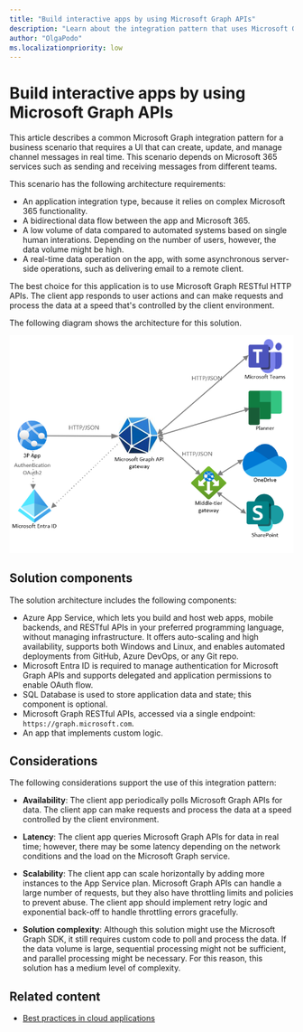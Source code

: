 ```yaml
---
title: "Build interactive apps by using Microsoft Graph APIs"
description: "Learn about the integration pattern that uses Microsoft Graph APIs to build interactive apps."
author: "OlgaPodo"
ms.localizationpriority: low
---
```


# Build interactive apps by using Microsoft Graph APIs

This article describes a common Microsoft Graph integration pattern for a business scenario that requires a UI that can create, update, and manage channel messages in real time. This scenario depends on Microsoft 365 services such as sending and receiving messages from different teams.

This scenario has the following architecture requirements:

- An application integration type, because it relies on complex Microsoft 365 functionality.
- A bidirectional data flow between the app and Microsoft 365.
- A low volume of data compared to automated systems based on single human interations. Depending on the number of users, however, the data volume might be high.
- A real-time data operation on the app, with some asynchronous server-side operations, such as delivering email to a remote client.

The best choice for this application is to use Microsoft Graph RESTful HTTP APIs. The client app responds to user actions and can make requests and process the data at a speed that's controlled by the client environment.

The following diagram shows the architecture for this solution.

![A diagram that shows a third-party app authenticating with Microsoft Entra ID and communicating with Microsoft Graph APIs, which interact via HTTP with apps such as Teams, Planner, OneDrive, and SharePoint.](.././images/webappapi.png)

## Solution components

The solution architecture includes the following components:

- Azure App Service, which lets you build and host web apps, mobile backends, and RESTful APIs in your preferred programming language, without managing infrastructure. It offers auto-scaling and high availability, supports both Windows and Linux, and enables automated deployments from GitHub, Azure DevOps, or any Git repo.
- Microsoft Entra ID is required to manage authentication for Microsoft Graph APIs and supports delegated and application permissions to enable OAuth flow.
- SQL Database is used to store application data and state; this component is optional.
- Microsoft Graph RESTful APIs, accessed via a single endpoint: `https://graph.microsoft.com`.
- An app that implements custom logic.

## Considerations

The following considerations support the use of this integration pattern:

- **Availability**: The client app periodically polls Microsoft Graph APIs for data. The client app can make requests and process the data at a speed controlled by the client environment.

- **Latency**: The client app queries Microsoft Graph APIs for data in real time; however, there may be some latency depending on the network conditions and the load on the Microsoft Graph service.

- **Scalability**: The client app can scale horizontally by adding more instances to the App Service plan. Microsoft Graph APIs can handle a large number of requests, but they also have throttling limits and policies to prevent abuse. The client app should implement retry logic and exponential back-off to handle throttling errors gracefully.

- **Solution complexity**: Although this solution might use the Microsoft Graph SDK, it still requires custom code to poll and process the data. If the data volume is large, sequential processing might not be sufficient, and parallel processing might be necessary. For this reason, this solution has a medium level of complexity.

## Related content

- [Best practices in cloud applications](/azure/architecture/best-practices/index-best-practices)


